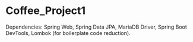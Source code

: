 # Coffee_Project1
Dependencies: Spring Web, Spring Data JPA, MariaDB Driver, Spring Boot DevTools, Lombok (for boilerplate code reduction).
